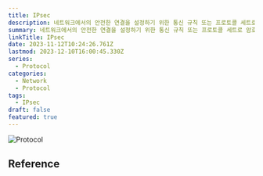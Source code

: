 ```yaml
---
title: IPsec
description: 네트워크에서의 안전한 연결을 설정하기 위한 통신 규칙 또는 프로토콜 세트로 암호화와 인증을 추가하여 프로토콜을 더욱 안전하게 만든다.
summary: 네트워크에서의 안전한 연결을 설정하기 위한 통신 규칙 또는 프로토콜 세트로 암호화와 인증을 추가하여 프로토콜을 더욱 안전하게 만든다.
linkTitle: IPsec
date: 2023-11-12T10:24:26.761Z
lastmod: 2023-12-10T16:00:45.330Z
series:
  - Protocol
categories:
  - Network
  - Protocol
tags:
  - IPsec
draft: false
featured: true
---
```


![Protocol](media/images/protocol.png "http://www.tcpipguide.com/free/t_TCPIPProtocols.htm")

## Reference
